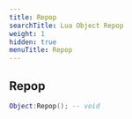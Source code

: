 ```yaml
---
title: Repop
searchTitle: Lua Object Repop
weight: 1
hidden: true
menuTitle: Repop
---
```

## Repop
```lua
Object:Repop(); -- void
```